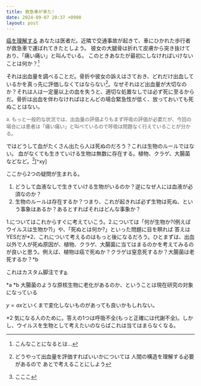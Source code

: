 ```yaml
---
title: 救急車が来た!
date: 2024-09-07 20:37 +0900
layout: post
---
```


[癌を理解する](癌を理解する.md)
あなたは医者だ。近隣で交通事故が起きて、車にひかれた歩行者が救急車で運ばれてきたとしよう。
彼女の大腿骨は折れて皮膚から突き抜けており、「痛い痛い」と叫んでいる。
このときあなたが最初にしなければいけないことは何か？[^1]

[^1]: こんなことになるとは...

それは出血量を調べることだ。骨折や彼女の訴えはさておき、どれだけ出血しているかを真っ先に評価しなくてはならない[^2]。なぜそれほど出血量が大切なのか？それは人は一定量以上の血を失うと、適切な処置なしでは必ず死に至るからだ。骨折は出血を伴わなければほとんどの場合緊急性が低く、放っておいても死ぬことはない。

<span id="footnote" style="font-size: 13px; color: rgb(99,99,99)">a. もっと一般的な状況では、出血量の評価よりもまず呼吸の評価が必要だが、今回の場合には患者は「痛い痛い」と叫べているので呼吸は問題なく行えていることが分かる。</span>

ではどうして血がたくさん出たら人は死ぬのだろう？これは生物のルールではない。
血がなくても生きていける生物は無数に存在する。植物、クラゲ、大腸菌などなど。[^11][^xy]

ここから2つの疑問が生まれる。
1. どうして血液なしで生きていける生物がいるのか？逆になぜ人には血液が必須なのか？
2. 生物のルールは存在するか？つまり、これが起きれば必ず生物は死ぬ、という事象はあるか？あるとすればそれはどんな事象か？

1.についてはこれからすぐに考えていこう。2.については「何が生物か?(例えばウイルスは生物か?)」や、「死ぬとは何か?」といった問題に目を瞑れば 答えはYESだが*2、これについて考えるのはもっと後になるだろう。ひとまずは、出血以外で人が死ぬ原因が、植物、クラゲ、大腸菌に当てはまるのかを考えてみるのが良いと思う。例えば、植物は癌で死ぬか？クラゲは窒息死するか？大腸菌は老死するか？*b

これはカスタム脚注です[a](#footnote).

*a 
*b 大腸菌のような原核生物に老化があるのか、ということは現在研究の対象になっている

$y=ax$といくまで変化しないものがあっても良いかもしれない。

[^2]: どうやって出血量を評価すればいいかについては 人間の構造を理解する必要があるので あとで考えることにしよう

[^11]: こここ

*2 気になる人のために。答えの1つは呼吸不全(もっと正確には代謝不全)。しかし、ウイルスを生物として考えたいのならばこれは当てはまらなくなる。



